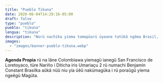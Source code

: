 ```yaml
---
title: "Pueblo Tikuna"
date: 2020-06-04T14:29:16-05:00
draft: false
type: "pueblo"
pueblo: "tikuna"
lengua: "tikuna"
description: "Norü nachika yíema tomepüarü üyeane tatükã ngêma Brasil, Colombia rü Peruwa. Rü 13.842 dueûgüe nüû kuãama ngêgumarüû Magütagü, 7.003 ni ûgü ngeûgü magütagüka. Yíemagü ta ûgü poûruû torü ianeka i torü tae nainekü."
images:
  - "images/banner-pueblo-tikuna.webp"
---
```


**Agenda Propia** rü na îãne Colombiawa yiemagü ianegü San Francisco de Loretoyaco, türe Nariño i Diticha iris Umariaçu 2 rü numachi Benjamín Constant Brasilka aûkã nüû niu yía üêû nakümagüka i rü poraûgü yíema ngeêgü Magüta.
